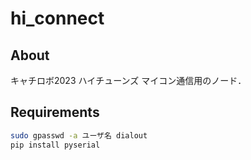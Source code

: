 # hi_connect
## About
キャチロボ2023 ハイチューンズ マイコン通信用のノード．

## Requirements
```bash
sudo gpasswd -a ユーザ名 dialout
pip install pyserial
```
